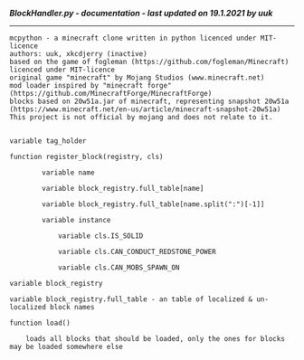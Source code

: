 ***BlockHandler.py - documentation - last updated on 19.1.2021 by uuk***
___

    mcpython - a minecraft clone written in python licenced under MIT-licence
    authors: uuk, xkcdjerry (inactive)
    based on the game of fogleman (https://github.com/fogleman/Minecraft) licenced under MIT-licence
    original game "minecraft" by Mojang Studios (www.minecraft.net)
    mod loader inspired by "minecraft forge" (https://github.com/MinecraftForge/MinecraftForge)
    blocks based on 20w51a.jar of minecraft, representing snapshot 20w51a
    (https://www.minecraft.net/en-us/article/minecraft-snapshot-20w51a)
    This project is not official by mojang and does not relate to it.


    variable tag_holder

    function register_block(registry, cls)

            variable name

            variable block_registry.full_table[name]

            variable block_registry.full_table[name.split(":")[-1]]

            variable instance

                variable cls.IS_SOLID

                variable cls.CAN_CONDUCT_REDSTONE_POWER

                variable cls.CAN_MOBS_SPAWN_ON

    variable block_registry

    variable block_registry.full_table - an table of localized & un-localized block names

    function load()
        
        loads all blocks that should be loaded, only the ones for blocks may be loaded somewhere else
